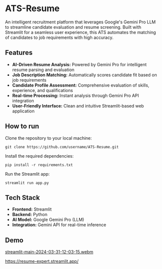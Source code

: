 # ATS-Resume
An intelligent recruitment platform that leverages Google's Gemini Pro LLM to streamline candidate evaluation and resume screening. Built with Streamlit for a seamless user experience, this ATS automates the matching of candidates to job requirements with high accuracy.

## Features
- **AI-Driven Resume Analysis:** Powered by Gemini Pro for intelligent resume parsing and evaluation
- **Job Description Matching:** Automatically scores candidate fit based on job requirements
- **Candidate Profile Assessment:** Comprehensive evaluation of skills, experience, and qualifications
- **Real-time Processing:** Instant analysis through Gemini Pro API integration
- **User-Friendly Interface:** Clean and intuitive Streamlit-based web application
  
## How to run
Clone the repository to your local machine:
```
git clone https://github.com/username/ATS-Resume.git
```
Install the required dependencies:
```
pip install -r requirements.txt
```
Run the Streamlit app:
```
streamlit run app.py
```
## Tech Stack
- **Frontend:** Streamlit
- **Backend:** Python
- **AI Model:** Google Gemini Pro (LLM)
- **Integration:** Gemini API for real-time inference

## Demo

[streamlit-main-2024-03-31-12-03-15.webm](https://github.com/TarunSehgal27/ATS-Resume/assets/54267786/59d96302-d5c5-46c8-be85-334c459ffaad)


https://resume-expert.streamlit.app/
